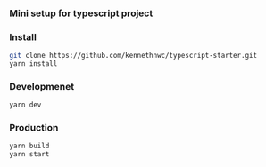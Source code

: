 ### Mini setup for typescript project

### Install

```bash
git clone https://github.com/kennethnwc/typescript-starter.git
yarn install
```

### Developmenet

```bash
yarn dev
```

### Production

```bash
yarn build
yarn start
```
